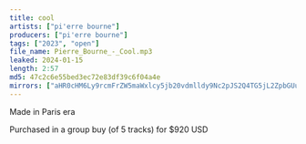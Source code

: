 ```yaml
---
title: cool
artists: ["pi'erre bourne"]
producers: ["pi'erre bourne"]
tags: ["2023", "open"]
file_name: Pierre_Bourne_-_Cool.mp3
leaked: 2024-01-15
length: 2:57
md5: 47c2c6e55bed3ec72e83df39c6f04a4e
mirrors: ["aHR0cHM6Ly9rcmFrZW5maWxlcy5jb20vdmlldy9Nc2pJS2Q4TG5jL2ZpbGUuaHRtbA==", "aHR0cHM6Ly9waWxsb3djYXNlLnppcC9mLzM3OWM1NDFmZDBhNGYyYTA2MmViOWFlMDcxNjEzYzUx", "aHR0cHM6Ly9waXhlbGRyYWluLmNvbS91L2FIaHo5VGlt", "aHR0cHM6Ly9kYnJlZS5vcmcvdi83MjQ2NWE="]
---
```

Made in Paris era

Purchased in a group buy (of 5 tracks) for $920 USD
